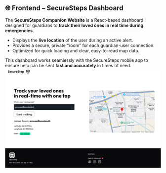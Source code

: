 ## 🌐 Frontend – SecureSteps Dashboard

The **SecureSteps Companion Website** is a React-based dashboard designed for guardians to **track their loved ones in real time during emergencies**.  

- Displays the **live location** of the user during an active alert.  
- Provides a secure, private “room” for each guardian-user connection.  
- Optimized for quick loading and clear, easy-to-read map data.  

This dashboard works seamlessly with the SecureSteps mobile app to ensure help can be sent **fast and accurately** in times of need.
<img src="website_ss.jpg" alt="Website Preview " width="750"/>
